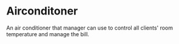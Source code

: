# Airconditoner
An air conditioner that manager can use to control all clients' room temperature and manage the bill.
